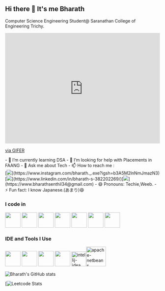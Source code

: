 ## Hi there 👋 It's me Bharath

Computer Science Engineering Student@ Saranathan College of Engineering Trichy.
 <div style="padding-top:71.579%;position:relative;"><iframe src="https://gifer.com/embed/En1y" width="100%" height="100%" style='position:absolute;top:0;left:0;' frameBorder="0" allowFullScreen></iframe></div><p><a href="https://gifer.com">via GIFER</a></p>                                                                                      
- 🌱 I’m currently learning DSA
- 🤔 I’m looking for help with Placements in FAANG
- 💬 Ask me about Tech
- 📫 How to reach me :
<br /> [<img src="https://img.shields.io/badge/Instagram-E4405F?style=for-the-badge&logo=instagram&logoColor=white" />](https://www.instagram.com/bharath._.exe?igsh=b3A5M2lnNmJmazN3) [<img src="https://img.shields.io/badge/LinkedIn-0077B5?style=for-the-badge&logo=linkedin&logoColor=white" />](https://www.linkedin.com/in/bharath-s-382202269/)[<img src="https://img.shields.io/badge/Gmail-D14836?style=for-the-badge&logo=gmail&logoColor=white
" />](https://www.bharathsenthil34@gmail.com)
- 😄 Pronouns: Techie,Weeb.
- ⚡ Fun fact: I know Japanese.(あまり)😄


### I code in
<img height="50" width="50" src="https://img.icons8.com/color/48/000000/python.png" /> <img height="50" width="50" src="https://img.icons8.com/color/48/000000/java-coffee-cup-logo.png" /> <img height="50" width="50" src="https://img.icons8.com/color/48/000000/html-5.png" /> <img height="50" width="50" src="https://img.icons8.com/color/48/000000/css3.png" /> <img height="50" width="50" src="https://img.icons8.com/color/48/000000/bootstrap.png" />
<img height="50" width="50" src="https://img.icons8.com/color/48/000000/javascript.png"/>  <img height="50" width="50" src="https://img.icons8.com/color/48/000000/mysql-logo.png"/>

### IDE and Tools I Use
<img height="50" width="50" src="https://img.icons8.com/color/48/000000/visual-studio-code-2019.png"/> <img height="50" width="50" src="https://img.icons8.com/color/48/000000/pycharm.png"/> <img height="50" width="50" src="https://img.icons8.com/color/50/000000/git.png"/>  <img height="50" src="https://img.icons8.com/officel/480/null/java-eclipse.png"/> <img width="48" height="48" src="https://img.icons8.com/color/48/intellij-idea.png" alt="intellij-idea"/><img width="64" height="64" src="https://img.icons8.com/dusk/64/apache-netbeans.png" alt="apache-netbeans"/>


![Bharath's GitHub stats](https://github-readme-stats.vercel.app/api?username=Bharathofficial13&theme=dark&show_icons=true&&hide=issues,contribs)

[![Leetcode Stats](https://leetcard.jacoblin.cool/bharathsenthil34?theme=dark&font=Marcellus&ext=activity)

